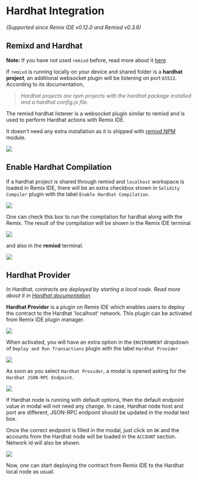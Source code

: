 Hardhat Integration
============

_(Supported since Remix IDE v0.12.0 and Remixd v0.3.6)_

Remixd and Hardhat
------------------

**Note:** If you have not used `remixd` before, read more about it [here](./remixd.html)

If `remixd` is running locally on your device and shared folder is a **hardhat project**, an additional websocket plugin will be listening on port `65522`. According to its documentation,

> _Hardhat projects are npm projects with the hardhat package installed and a hardhat.config.js file._

The remixd hardhat listener is a websocket plugin similar to remixd and is used to perform Hardhat actions with Remix IDE. 

It doesn't need any extra installation as it is shipped with [remixd NPM](https://www.npmjs.com/package/@remix-project/remixd) module.

![](images/a-hardhat-remixd.png)

Enable Hardhat Compilation
------------------

If a hardhat project is shared through remixd and `localhost` workspace is loaded in Remix IDE, there will be an extra checkbox shown in `Solidity Compiler` plugin with the label `Enable Hardhat Compilation`.

![](images/a-hardhat-compilation.png)

One can check this box to run the compilation for hardhat along with the Remix. The result of the compilation will be shown in the Remix IDE terminal 

![](images/a-hardhat-compilation-success.png)

and also in the **remixd** terminal.

![](images/a-hardhat-compilation-success-remixd.png)

Hardhat Provider
------------------

_In Hardhat, contracts are deployed by starting a local node. Read more about it in [Hardhat documentation](https://hardhat.org/getting-started/#connecting-a-wallet-or-dapp-to-hardhat-network)_

**Hardhat Provider** is a plugin on Remix IDE which enables users to deploy the contract to the Hardhat 'localhost' network. This plugin can be activated from Remix IDE plugin manager.

![](images/a-hardhat-provider.png)

When activated, you will have an extra option in the `ENVIRONMENT` dropdown of `Deploy and Run Transactions` plugin with the label `Hardhat Provider`

![](images/a-hardhat-provider-dropdown.png)

As soon as you select `Hardhat Provider`, a modal is opened asking for the `Hardhat JSON-RPC Endpoint`.

![](images/a-hardhat-provider-modal.png)

If Hardhat node is running with default options, then the default endpoint value in modal will not need any change. In case, Hardhat node host and port are different, JSON-RPC endpoint should be updated in the modal text box.

Once the correct endpoint is filled in the modal, just click on `OK` and the accounts from the Hardhat node will be loaded in the `ACCOUNT` section. Network id will also be shown.

![](images/a-hardhat-provider-connected.png)

Now, one can start deploying the contract from Remix IDE to the Hardhat local node as usual.






